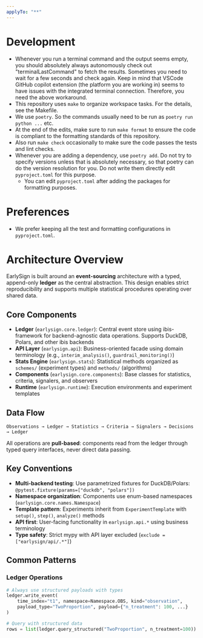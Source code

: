 ```yaml
---
applyTo: "**"
---
```


# Development
- Whenever you run a terminal command and the output seems empty, you should absolutely always autonomously check out "terminalLastCommand" to fetch the results. Sometimes you need to wait for a few seconds and check again. Keep in mind that VSCode GitHub copilot extension (the platform you are working in) seems to have issues with the integrated terminal connection. Therefore, you need the above workaround.
- This repository uses `make` to organize workspace tasks. For the details, see the Makefile.
- We use `poetry`. So the commands usually need to be run as `poetry run python ...` etc.
- At the end of the edits, make sure to run `make format` to ensure the code is compliant to the formatting standards of this repository.
- Also run `make check` occasionally to make sure the code passes the tests and lint checks.
- Whenever you are adding a dependency, use `poetry add`. Do not try to specify versions unless that is absolutely necessary, so that poetry can do the version resolution for you. Do not write them directly edit `pyproject.toml` for this purpose.
    - You can edit `pyproject.toml` after adding the packages for formatting purposes.

# Preferences
- We prefer keeping all the test and formatting configurations in `pyproject.toml`.

# Architecture Overview

EarlySign is built around an **event-sourcing** architecture with a typed, append-only **ledger** as the central abstraction. This design enables strict reproducibility and supports multiple statistical procedures operating over shared data.

## Core Components

- **Ledger** (`earlysign.core.ledger`): Central event store using ibis-framework for backend-agnostic data operations. Supports DuckDB, Polars, and other ibis backends
- **API Layer** (`earlysign.api`): Business-oriented facade using domain terminology (e.g., `interim_analysis()`, `guardrail_monitoring()`)
- **Stats Engine** (`earlysign.stats`): Statistical methods organized as `schemes/` (experiment types) and `methods/` (algorithms)
- **Components** (`earlysign.core.components`): Base classes for statistics, criteria, signalers, and observers
- **Runtime** (`earlysign.runtime`): Execution environments and experiment templates

## Data Flow

```
Observations → Ledger → Statistics → Criteria → Signalers → Decisions → Ledger
```

All operations are **pull-based**: components read from the ledger through typed query interfaces, never direct data passing.

## Key Conventions

- **Multi-backend testing**: Use parametrized fixtures for DuckDB/Polars: `@pytest.fixture(params=["duckdb", "polars"])`
- **Namespace organization**: Components use enum-based namespaces (`earlysign.core.names.Namespace`)
- **Template pattern**: Experiments inherit from `ExperimentTemplate` with `setup()`, `step()`, `analyze()` methods
- **API first**: User-facing functionality in `earlysign.api.*` using business terminology
- **Type safety**: Strict mypy with API layer excluded (`exclude = ["earlysign/api/.*"]`)

## Common Patterns

### Ledger Operations
```python
# Always use structured payloads with types
ledger.write_event(
    time_index="t1", namespace=Namespace.OBS, kind="observation",
    payload_type="TwoProportion", payload={"n_treatment": 100, ...}
)

# Query with structured data
rows = list(ledger.query_structured("TwoProportion", n_treatment=100))
```
